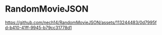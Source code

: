 # RandomMovieJSON
 


https://github.com/nech14/RandomMovieJSON/assets/113244483/0d7995fd-b410-41ff-9945-b79cc31778d1

